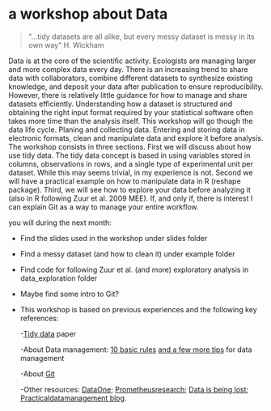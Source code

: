 a workshop about Data
========================================================

>"...tidy datasets are all alike, but every messy dataset is messy in its own way" H. Wickham

Data is at the core of the scientific activity. Ecologists are managing larger and more complex data every day. There is an increasing trend to share data with collaborators, combine different datasets to synthesize existing knowledge, and deposit your data after publication to ensure reproducibility. However, there is relatively little  guidance for how to manage and share datasets efficiently. Understanding how a dataset is structured and obtaining the right input format required by your statistical software often takes more time than the analysis itself. This workshop will go though the data life cycle. Planing and collecting data. Entering and storing data in electronic formats, clean and manipulate data and explore it before analysis. The workshop consists in three sections. First we will discuss about how use tidy data. The tidy data concept is based in using variables stored in columns, observations in rows, and a single type of experimental unit per dataset. While this may seems trivial, in my experience is not. Second we will have a practical example on how to manipulate data in R (reshape package). Third, we will see how to explore your data before analyzing it (also in R following Zuur et al. 2009 MEE). If, and only if, there is interest I can explain Git as a way to manage your entire workflow. 

you will during the next month:
* Find the slides used in the workshop under slides folder

* Find a messy dataset (and how to clean it) under example folder

* Find code for following Zuur et al. (and more) exploratory analysis in data_exploration folder

* Maybe find some intro to Git?

* This workshop is based on previous experiences and the following key references:

    -[Tidy data](http://vita.had.co.nz/papers/tidy-data.pdf) paper

    -About Data management:
[10 basic rules](http://library.queensu.ca/ojs/index.php/IEE/article/view/4608) 
[and a few more tips](http://www.esajournals.org/doi/abs/10.1890/0012-9623-90.2.205)
for data management

    -About [Git](http://www.scfbm.org/content/8/1/7)

    -Other resources: 
[DataOne](http://www.dataone.org/best-practices);
[Prometheusresearch](http://www.prometheusresearch.com/good-data-management-practices-for-data-analysis-tidy-data-part-2);
[Data is being lost](http://www.cell.com/current-biology/abstract/S0960-9822%2813%2901400-0);
[Practicaldatamanagement blog](http://practicaldatamanagement.wordpress.com).
